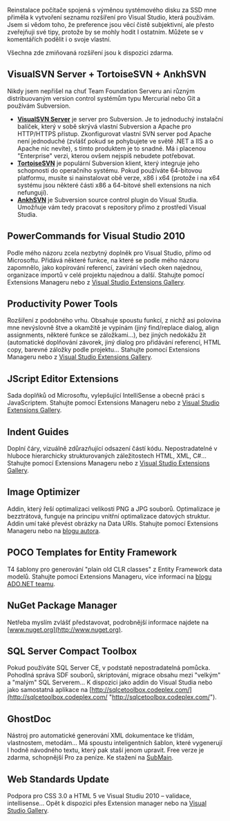 <!-- dcterms:identifier = aspnetcz#329 -->
<!-- dcterms:title = Moje oblíbená rozšíření pro Visual Studio -->
<!-- dcterms:abstract = Reinstalace počítače spojená s výměnou systémového disku za SSD mne přiměla k vytvoření seznamu rozšíření pro Visual Studio, která používám. Jsem si vědom toho, že preference jsou věcí čistě subjektivní, ale přesto zveřejňuji své tipy, protože by se mohly hodit I ostatním. Můžete se v komentářích podělit i o svoje vlastní tipy. -->
<!-- np9:categoryId = 7 -->
<!-- x4w:category = Software -->
<!-- np9:authorId = 1 -->
<!-- np9:authorEmail = michal.valasek@altairis.cz -->
<!-- dcterms:creator = Michal Altair Valášek -->
<!-- dcterms:created = 2011-07-10T22:15:01.973+02:00 -->
<!-- dcterms:date = 2011-07-10T22:15:03+02:00 -->
<!-- x4w:pictureWidth = 150 -->
<!-- x4w:pictureHeight = 150 -->
<!-- x4w:pictureUrl = /perex-pictures/20110710-moje-oblibena-rozsireni-pro-visual-studio.jpg -->

Reinstalace počítače spojená s výměnou systémového disku za SSD mne přiměla k vytvoření seznamu rozšíření pro Visual Studio, která používám. Jsem si vědom toho, že preference jsou věcí čistě subjektivní, ale přesto zveřejňuji své tipy, protože by se mohly hodit I ostatním. Můžete se v komentářích podělit i o svoje vlastní.

Všechna zde zmiňovaná rozšíření jsou k dispozici zdarma.

## VisualSVN Server + TortoiseSVN + AnkhSVN

Nikdy jsem nepřišel na chuť Team Foundation Serveru ani různým distribuovaným version control systémům typu Mercurial nebo Git a používám Subversion.

*   **[VisualSVN Server](http://www.visualsvn.com/server/)** je server pro Subversion. Je to jednoduchý instalační balíček, který v sobě skrývá vlastní Subversion a Apache pro HTTP/HTTPS přístup. Zkonfigurovat vlastní SVN server pod Apache není jednoduché (zvlášť pokud se pohybujete ve světě .NET a IIS a o Apache nic nevíte), s tímto produktem je to snadné. Má i placenou "Enterprise" verzi, kterou ovšem nejspíš nebudete potřebovat.
*   **[TortoiseSVN](http://www.tortoisesvn.net)** je populární Subversion klient, který integruje jeho schopnosti do operačního systému. Pokud používáte 64-bitovou platformu, musíte si nainstalovat obě verze, x86 i x64 (protože i na x64 systému jsou některé části x86 a 64-bitové shell extensions na nich nefungují).
*   **[AnkhSVN](http://ankhsvn.open.collab.net/)** je Subversion source control plugin do Visual Studia. Umožňuje vám tedy pracovat s repository přímo z prostředí Visual Studia.

## PowerCommands for Visual Studio 2010

Podle mého názoru zcela nezbytný doplněk pro Visual Studio, přímo od Microsoftu. Přidává některé funkce, na které se podle mého názoru zapomnělo, jako kopírování referencí, zavírání všech oken najednou, organizace importů v celé projektu najednou a další. Stahujte pomocí Extensions Manageru nebo z [Visual Studio Extensions Gallery](http://visualstudiogallery.msdn.microsoft.com/e5f41ad9-4edc-4912-bca3-91147db95b99/).

## Productivity Power Tools

Rozšíření z podobného vrhu. Obsahuje spoustu funkcí, z nichž asi polovina mne nevýslovně štve a okamžitě je vypínám (jiný find/replace dialog, align assignments, některé funkce se záložkami...), bez jiných nedokážu žít (automatické doplňování závorek, jiný dialog pro přidávání referencí, HTML copy, barevné záložky podle projektu… Stahujte pomocí Extensions Manageru nebo z [Visual Studio Extensions Gallery](http://visualstudiogallery.msdn.microsoft.com/d0d33361-18e2-46c0-8ff2-4adea1e34fef/).

## JScript Editor Extensions

Sada doplňků od Microsoftu, vylepšující IntelliSense a obecně práci s JavaScriptem. Stahujte pomocí Extensions Manageru nebo z [Visual Studio Extensions Gallery](http://visualstudiogallery.msdn.microsoft.com/872d27ee-38c7-4a97-98dc-0d8a431cc2ed).

## Indent Guides

Doplní čáry, vizuálně zdůrazňující odsazení částí kódu. Nepostradatelné v hluboce hierarchicky strukturovaných záležitostech HTML, XML, C#… Stahujte pomocí Extensions Manageru nebo z [Visual Studio Extensions Gallery](http://visualstudiogallery.msdn.microsoft.com/e792686d-542b-474a-8c55-630980e72c30).

## Image Optimizer

Addin, který řeší optimalizaci velikosti PNG a JPG souborů. Optimalizace je bezztrátová, funguje na principu vnitřní optimalizace datových struktur. Addin umí také převést obrázky na Data URIs. Stahujte pomocí Extensions Manageru nebo na [blogu autora](http://madskristensen.net/post/Image-Optimizer-(beta)-VS2010-extension.aspx).

## POCO Templates for Entity Framework

T4 šablony pro generování "plain old CLR classes" z Entity Framework data modelů. Stahujte pomocí Extensions Manageru, více informací na [blogu ADO.NET teamu](http://blogs.msdn.com/b/adonet/archive/2010/01/25/walkthrough-poco-template-for-the-entity-framework.aspx).

## NuGet Package Manager

Netřeba myslím zvlášť představovat, podrobnější informace najdete na [www.nuget.org](http://www.nuget.org). 

## SQL Server Compact Toolbox

Pokud používáte SQL Server CE, v podstatě nepostradatelná pomůcka. Pohodlná správa SDF souborů, skriptování, migrace obsahu mezi "velkým" a "malým" SQL Serverem… K dispozici jako addin do Visual Studia nebo jako samostatná aplikace na [http://sqlcetoolbox.codeplex.com/](http://sqlcetoolbox.codeplex.com/ "http://sqlcetoolbox.codeplex.com/").

## GhostDoc

Nástroj pro automatické generování XML dokumentace ke třídám, vlastnostem, metodám… Má spoustu inteligentních šablon, které vygenerují I hodně návodného textu, který pak staší jenom upravit. Free verze je zdarma, schopnější Pro za peníze. Ke stažení na [SubMain](http://submain.com/products/ghostdoc.aspx).

## Web Standards Update

Podpora pro CSS 3.0 a HTML 5 ve Visual Studiu 2010 – validace, intellisense… Opět k dispozici přes Extension manager nebo na [Visual Studio Gallery](http://visualstudiogallery.msdn.microsoft.com/a15c3ce9-f58f-42b7-8668-53f6cdc2cd83).